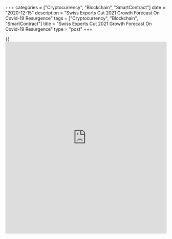 +++
categories = ["Cryptocurrency", "Blockchain", "SmartContract"]
date = "2020-12-15"
description = "Swiss Experts Cut 2021 Growth Forecast On Covid-19 Resurgence"
tags = ["Cryptocurrency", "Blockchain", "SmartContract"]
title = "Swiss Experts Cut 2021 Growth Forecast On Covid-19 Resurgence"
type = "post"
+++

{{<iframe id="large-banner" src="https://www.bounty.group/#slide=25.0" width="100%" height="600" scrolling="no" style="border: 0px solid rgb(216, 221, 230); border-radius: 3px;">}}

The Swiss [economy][1] is set to shrink less than expected this year,
but the recovery next year would be slower than forecast earlier, due to
the adverse effect from the second wave of the coronavirus pandemic and
lockdown measures, the State Secretariat For Economic Affairs, or SECO,
said Tuesday.

Gross domestic product is set to fall a seasonally and [calendar](https://www.fintechee.com/web-trader/) adjusted
3.3 percent this year, which is slightly less than the 3.8 percent
decline projected in October. Yet, this would be the strongest decrease
since 1975.

The growth forecast for next year was lowered to 3 percent from 3.8
percent. The Swiss economy is projected to grow 3.1 percent in 2022.  
  
"If the [health][2] situation eases, growth is likely to increase
significantly as time goes on, although uncertainty remains extremely
high," the SECO said.

Experts slashed the growth forecasts for next year for personal
consumption, exports and imports.  
  
The unemployment rate is projected to climb to 3.3 percent next year
from 3.2 percent this year. Thereafter, it is seen easing to 3 percent
in 2022.  
  
Consumer prices are forecast to fall 0.7 percent this year and edge up
0.1 percent next year. Inflation is projected at 0.3 percent in the year
after.

For comments and feedback [contact](https://www.playgroundfx.com/contact/): editorial@rtt[news](https://www.letsplayfx.com/blog/forex-news-website/).com

[Economic News][1]

 **What parts of the world are seeing the best (and worst) economic
performances lately? Click[here][3] to check out our [Econ Scorecard][3]
and find out! See up-to-the-moment [ranking](https://www.playgroundfx.com/blog/crypto-exchange-ranking/)s for the best and worst
performers in [GDP][3], [unemployment rate][4], [inflation][5] and much
more.**

   1. www.rtt[news](https://www.letsplayfx.com/blog/forex-news-website/).com/Content/EconomicNews.aspx
   2. www.rtt[news](https://www.letsplayfx.com/blog/forex-news-website/).com/Content/Health.aspx
   3. www.rtt[news](https://www.letsplayfx.com/blog/forex-news-website/).com/economic-scorecard/world-rank/GDP/highest-performance.aspx
   4. www.rtt[news](https://www.letsplayfx.com/blog/forex-news-website/).com/economic-scorecard/world-rank/unemployment-rate/lowest-performance.aspx
   5. www.rtt[news](https://www.letsplayfx.com/blog/forex-news-website/).com/economic-scorecard/world-rank/CPI/highest-performance.aspx